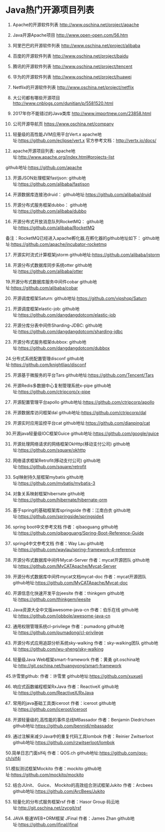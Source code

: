 # Java热门开源项目列表

1. Apache的开源软件列表
http://www.oschina.net/project/apache

2. Java开源Apache项目
http://www.open-open.com/56.htm

3. 阿里巴巴的开源软件列表
http://www.oschina.net/project/alibaba

4. 百度的开源软件列表
http://www.oschina.net/project/baidu

5. 腾讯的开源软件列表
http://www.oschina.net/project/tencent

6. 华为的开源软件列表
http://www.oschina.net/project/huawei

7. Netflix的开源软件列表
http://www.oschina.net/project/netflix

8. 大公司都有哪些开源项目
http://www.cnblogs.com/dunitian/p/5581520.html
9. 2017年你不能错过的Java类库
http://www.importnew.com/23858.html

10. 公司开源导航页
https://www.oschina.net/company

11. 轻量级的高性能JVM应用平台Vert.x
apache地址:https://github.com/eclipse/vert.x
官方参考文档：http://vertx.io/docs/

12. apache开源项目列表:
apache地址:http://www.apache.org/index.html#projects-list

github地址:https://github.com/apache

13. 开源JSON处理框架fastjson:
github地址:https://github.com/alibaba/fastjson

14. 开源数据库连接池druid：
github地址:https://github.com/alibaba/druid

15. 开源分布式服务框架dubbo：
github地址:https://github.com/alibaba/dubbo

16. 开源分布式开放消息队列RocketMQ：
github地址:https://github.com/alibaba/RocketMQ

备注：RocketMQ已经进入apache孵化器,在孵化器的github地址如下：
github地址:https://github.com/apache/incubator-rocketmq

17. 开源实时流式计算框架jstorm
github地址:https://github.com/alibaba/jstorm

18. 开源分布式数据库同步系统otter
github地址:https://github.com/alibaba/otter

19.开源分布式数据库服务中间件cobar
github地址:https://github.com/alibaba/cobar

20. 开源调度框架Saturn:
github地址:https://github.com/vipshop/Saturn

21. 开源调度框架elastic-job:
github地址:https://github.com/dangdangdotcom/elastic-job

22. 开源分库分表中间件Sharding-JDBC:
github地址:https://github.com/dangdangdotcom/sharding-jdbc

23. 开源分布式服务框架dubbox:
github地址:https://github.com/dangdangdotcom/dubbox

24.分布式系统配置管理disconf
github地址:https://github.com/knightliao/disconf

25. 开源基于微服务的平台Tars
github地址:https://github.com/Tencent/Tars

26. 开源Redis多数据中心复制管理系统x-pipe
github地址:https://github.com/ctripcorp/x-pipe

27. 开源配置管理平台apollo
github地址:https://github.com/ctripcorp/apollo

28. 开源数据库访问框架dal
github地址:https://github.com/ctripcorp/dal

29. 开源实时应用监控平台cat
github地址:https://github.com/dianping/cat

30.开源java轻量级IOC框架Guice
github地址:https://github.com/google/guice

31. 开源处理网络请求的网络框架OkHttp(移动支付公司)
github地址:https://github.com/square/okhttp

32. 网络请求框架Retrofit(移动支付公司)
github地址:https://github.com/square/retrofit

33. Sql映射持久层框架mybatis
github地址:https://github.com/mybatis/mybatis-3

34. 对象关系映射框架hibernate
github地址:https://github.com/hibernate/hibernate-orm

35. 基于spring的基础框架库springside
作者：江南白衣
github地址:https://github.com/springside/springside4

36. spring boot中文参考文档
作者：qibaoguang
github地址:https://github.com/qibaoguang/Spring-Boot-Reference-Guide

37. spring4中文参考文档
作者：Way Lau
github地址:https://github.com/waylau/spring-framework-4-reference

38. 开源分布式数据库中间件Mycat-Server
作者：mycat开源团队
github地址:https://github.com/MyCATApache/Mycat-Server

39. 开源分布式数据库中间件mycat文档mycat-doc
作者：mycat开源团队
github地址:https://github.com/MyCATApache/Mycat-doc


40. 开源信息化快速开发平台jeesite
作者：thinkgem
github地址:https://github.com/thinkgem/jeesite

41. Java资源大全中文版awesome-java-cn
作者：伯乐在线
github地址:https://github.com/jobbole/awesome-java-cn

42. 通用权限管理系统cl-privilege
作者：pumadong
github地址:https://github.com/pumadong/cl-privilege

43. 开源分布式应用追踪分析系统sky-walking
作者：sky-walking团队
github地址:https://github.com/wu-sheng/sky-walking

44. 轻量级Java Web框架smart-framework
作者：黄勇
git.oschina地址:http://git.oschina.net/huangyong/smart-framework

45.许雪里github:
作者：许雪里
github地址:https://github.com/xuxueli

46. 响应式函数编程框架RxJava
作者：ReactiveX
github地址:https://github.com/ReactiveX/RxJava

47. 常用的java基础工具类iceroot
作者：iceroot
github地址:https://github.com/iceroot/iceroot

48. 开源轻量级的,高性能的事件总线MBassador
作者：Benjamin Diedrichsen
github地址:https://github.com/bennidi/mbassador

49. 通过注解来减少Java中的重复代码工具lombok
作者：Reinier Zwitserloot
github地址:https://github.com/rzwitserloot/lombok

50.简单日志门面slf4j
作者：QOS.ch
github地址:https://github.com/qos-ch/slf4j

51.模拟测试框架Mockito
作者：mockito
github地址:https://github.com/mockito/mockito

52. 结合JUnit、 Guice、 Mockito的高效组合测试框架Jukito
作者：Arcbees
github地址:https://github.com/ArcBees/Jukito

53. 轻量化的分布式服务框架rsf
作者：Hasor Group
码云地址:http://git.oschina.net/zycgit/rsf

54. JAVA 极速WEB+ORM框架 JFinal
作者：James Zhan
github地址:https://github.com/jfinal/jfinal